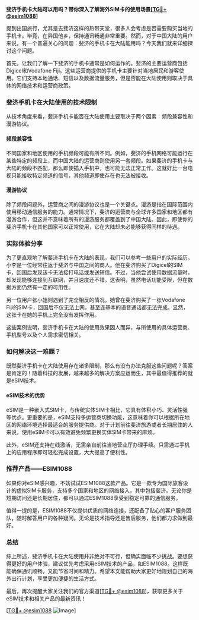 **斐济手机卡大陆可以用吗？带你深入了解海外SIM卡的使用场景[[TG💪+ @esim1088](https://t.me/s/esim1088)]**

提到出国旅行，尤其是去斐济这样的热带天堂，很多人会考虑是否需要购买当地的手机卡。毕竟，在异国他乡，保持通讯畅通非常重要。然而，对于中国大陆的用户来说，有一个普遍关心的问题：斐济的手机卡在大陆能用吗？今天我们就来详细探讨这个问题。

首先，让我们了解一下斐济的手机卡通常是如何运作的。斐济的主要运营商包括Digicel和Vodafone Fiji。这些运营商提供的手机卡主要针对当地居民和游客使用。它们支持本地通话、短信以及数据流量服务，但是否能在大陆使用则取决于具体的网络技术和运营商政策。

### 斐济手机卡在大陆使用的技术限制

从技术角度来看，斐济手机卡能否在大陆使用主要取决于两个因素：频段兼容性和漫游协议。

#### 频段兼容性
不同国家和地区使用的手机频段可能有所不同。例如，斐济的手机网络可能运行在某些特定的频段上，而中国大陆的运营商则使用另一套频段。如果斐济的手机卡与大陆的频段不匹配，那么即使插入手机中，也可能无法正常工作。这就好比一台电视只能接收特定频道的信号，其他频道即使存在也无法被接收。

#### 漫游协议
除了频段问题外，运营商之间的漫游协议也是一个关键点。漫游是指在国际范围内使用移动通信服务的能力。通常情况下，斐济的运营商与全球许多国家和地区都有漫游合作，但这并不意味着所有的漫游服务都覆盖到了中国大陆。因此，即使你的斐济手机卡在其他国家可以正常使用，它在大陆却未必能够获得同样的待遇。

### 实际体验分享

为了更直观地了解斐济手机卡在大陆的表现，我们可以参考一些用户的实际经历。小李是一位经常往返于斐济与中国之间的商人。他在斐济购买了Digicel的SIM卡，回国后发现该卡无法接打电话或发送短信。不过，当他尝试使用数据流量时，却发现能够连接到互联网，并且速度还不错。这表明，虽然电话功能受限，但在数据方面仍然有一定的可用性。

另一位用户张小姐则遇到了完全相反的情况。她曾在斐济购买了一张Vodafone Fiji的SIM卡，回国后不仅无法上网，甚至连基本的语音通话都无法完成。显然，这张卡在她的手机上完全没有发挥作用。

这些案例说明，斐济手机卡在大陆的使用效果因人而异，与所使用的具体运营商、手机型号以及个人需求密切相关。

### 如何解决这一难题？

既然斐济手机卡在大陆使用存在诸多限制，那么有没有办法克服这些问题呢？答案是肯定的！随着科技的发展，越来越多的解决方案应运而生，其中最值得推荐的就是eSIM技术。

#### eSIM技术的优势

eSIM是一种嵌入式SIM卡，与传统实体SIM卡相比，它具有体积小巧、灵活性强等优点。更重要的是，eSIM支持多运营商切换功能，这意味着你可以根据所在地区的网络环境选择最适合的服务提供商。对于计划前往斐济旅游或者长期居住的人来说，使用eSIM卡可以有效避免频繁更换实体SIM卡带来的麻烦。

此外，eSIM还支持在线激活，无需亲自前往当地营业厅办理手续。只需通过手机上的应用程序即可轻松完成设置，大大提高了便利性。

### 推荐产品——ESIM1088

如果你对eSIM感兴趣，不妨试试ESIM1088这款产品。它是一款专为国际旅客设计的虚拟SIM卡服务，支持多个国家和地区的网络接入，其中包括斐济。无论你是短期访问还是长期居住，都可以通过ESIM1088享受到稳定可靠的通信服务。

值得一提的是，ESIM1088不仅提供优质的网络连接，还配备了贴心的客户服务团队，随时解答用户的各种疑问。无论是技术指导还是售后服务，他们都力求做到最好。

### 总结

综上所述，斐济手机卡在大陆使用并非绝对不可行，但确实面临不少挑战。要想获得更好的用户体验，建议优先考虑采用eSIM技术的产品，如ESIM1088。这样既能确保通讯顺畅，又能节省时间和精力。希望本文能帮助大家更好地规划自己的海外出行计划，享受更加便捷的生活方式。

最后，再次提醒大家关注我们的官方渠道[[TG💪+ @esim1088](https://t.me/s/esim1088)]，获取更多关于eSIM技术和相关产品的最新资讯！

[[TG💪+ @esim1088](https://t.me/s/esim1088) ![Image](https://i.postimg.cc/4NQfJmqS/Snipaste-2025-05-13-00-14-12.png)]